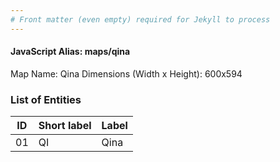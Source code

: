 ```yaml
---
# Front matter (even empty) required for Jekyll to process
---
```


#### JavaScript Alias: maps/qina

Map Name: Qina
Dimensions (Width x Height): 600x594





### List of Entities

ID | Short label | Label
---|---|---|
01|QI|Qina

